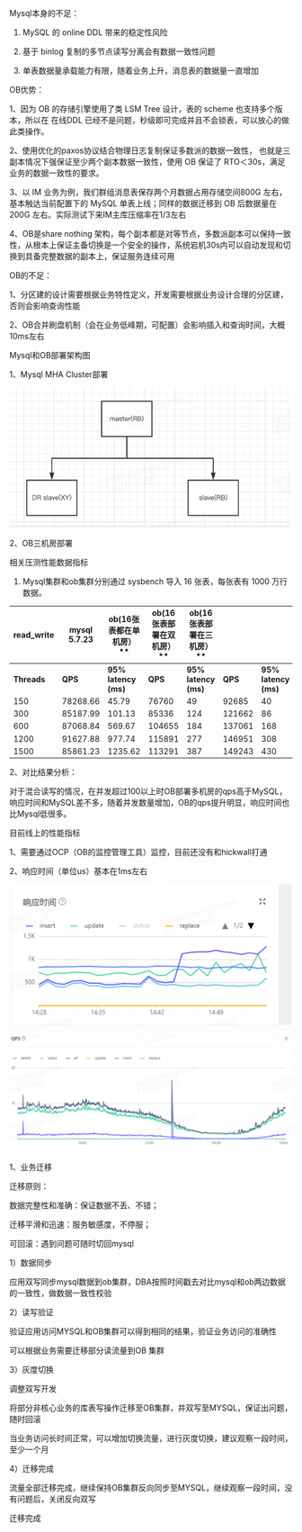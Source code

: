 Mysql本身的不足：

1. MySQL 的 online DDL 带来的稳定性风险

2. 基于 binlog 复制的多节点读写分离会有数据一致性问题

3. 单表数据量承载能力有限，随着业务上升，消息表的数据量一直增加



OB优势：

1、因为 OB 的存储引擎使用了类 LSM Tree 设计，表的 scheme 也支持多个版本，所以在 在线DDL 已经不是问题，秒级即可完成并且不会锁表，可以放心的做此类操作。

2、使用优化的paxos协议结合物理日志复制保证多数派的数据一致性， 也就是三副本情况下强保证至少两个副本数据一致性，使用 OB 保证了 RTO＜30s，满足业务的数据一致性的要求。

3、以 IM 业务为例，我们群组消息表保存两个月数据占用存储空间800G 左右，基本触达当前配置下的 MySQL 单表上线；同样的数据迁移到 OB 后数据量在200G 左右。实际测试下来IM主库压缩率在1/3左右

4、OB是share nothing 架构，每个副本都是对等节点，多数派副本可以保持一致性，从根本上保证主备切换是一个安全的操作，系统宕机30s内可以自动发现和切换到具备完整数据的副本上，保证服务连续可用



OB的不足：

1、分区建的设计需要根据业务特性定义，开发需要根据业务设计合理的分区建，否则会影响查询性能

2、OB合并刷盘机制（会在业务低峰期，可配置）会影响插入和查询时间，大概10ms左右



Mysql和OB部署架构图

1、Mysql MHA Cluster部署

![image-20240805155101049](/picture/src/main/resources/image-20240805155101049.png)

2、OB三机房部署





相关压测性能数据指标

1. Mysql集群和ob集群分别通过 sysbench 导入 16 张表，每张表有 1000 万行数据。

| **read_write** | **mysql 5.7.23** | **ob(16**张表都在单机房）** | **ob(16**张表部署在双机房）** | **ob(16**张表部署在三机房）** |         |                      |         |                      |
| -------------- | ---------------- | --------------------------- | ----------------------------- | ----------------------------- | ------- | -------------------- | ------- | -------------------- |
| **Threads**    | **QPS**          | **95%  latency (ms)**       | **QPS**                       | **95%  latency (ms)**         | **QPS** | **95% latency (ms)** | **QPS** | **95% latency (ms)** |
| 150            | 78268.66         | 45.79                       | 76760                         | 49                            | 92685   | 40                   | 89922   | 40                   |
| 300            | 85187.99         | 101.13                      | 85336                         | 124                           | 121662  | 86                   | 145456  | 66                   |
| 600            | 87068.84         | 569.67                      | 104655                        | 184                           | 137061  | 168                  | 177557  | 93                   |
| 1200           | 91627.88         | 977.74                      | 115891                        | 277                           | 146951  | 308                  | 197960  | 241                  |
| 1500           | 85861.23         | 1235.62                     | 113291                        | 387                           | 149243  | 430                  | 202863  | 349                  |



2、对比结果分析：

对于混合读写的情况，在并发超过100以上时OB部署多机房的qps高于MySQL，响应时间和MySQL差不多，随着并发数量增加，OB的qps提升明显，响应时间也比Mysql低很多。



目前线上的性能指标

1、需要通过OCP（OB的监控管理工具）监控，目前还没有和hickwall打通

2、响应时间（单位us）基本在1ms左右

![image-20240805154933905](picture/src/main/resources/settings.png)



![image-20240805154948720](picture/src/main/resources/image-20240805154948720.png)



1、业务迁移

迁移原则：

数据完整性和准确：保证数据不丢、不错；

迁移平滑和迅速：服务敏感度，不停服；

可回滚：遇到问题可随时切回mysql

1）数据同步

应用双写同步mysql数据到ob集群，DBA按照时间戳去对比mysql和ob两边数据的一致性，做数据一致性校验

2）读写验证

验证应用访问MYSQL和OB集群可以得到相同的结果，验证业务访问的准确性

可以根据业务需要迁移部分读流量到OB 集群

3）灰度切换

调整双写开发

将部分非核心业务的库表写操作迁移至OB集群，并双写至MYSQL，保证出问题，随时回滚

当业务访问长时间正常，可以增加切换流量，进行灰度切换，建议观察一段时间，至少一个月

4）迁移完成

流量全部迁移完成，继续保持OB集群反向同步至MYSQL，继续观察一段时间，没有问题后，关闭反向双写

迁移完成